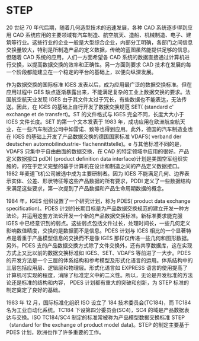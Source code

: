 # STEP

20 世纪 70 年代后期，随着几何造型技术的迅速发展，各种 CAD 系统逐步得到应用 CAD 系统应用的主要领域有汽车制造、航空航天、造船、机械制造、电子、建筑等行业。这些行业的企业一般是大型综合企业，内部分工明确，各部门之间信息交换量较大，特别是所制造产品的定义数据，传统的蓝图虽然能提供足够的信息。但随着 CAD 系统的应用，人们一方面希望各 CAD 系统的数据直接通过计算机进行交换，以提高数据交换的效率和正确性。另一方面则要求 CAD 技术在发展的每一个阶段都能建立在一个稳定的平台的基础上，以便向纵深发展。

作为数据交换的国际标准 IGES 发表以后，成为应用最广泛的数据交换标准。但在应用过程中 GES 缺点逐渐暴露出来，不能满足复杂的工业上数据交换的要求。法国航空航天业发现 IGES 由于其文件太过于冗长，有些数据也不能表达，无法传送。因此，在 IGES 的基础上自行开发了数据交换规范 SET( (standard c' exchange et de transfert)。ST 的文件格式与 IGES 完全不同，长度大大小于 IGES 文件长度。SET 的第一个文本发表于 1983 年，成功应用在欧洲航空航天业，在一些汽车制造公司中如雷诺、致等也得到应用。此外，德国的汽车制造业也在 IGES 的基础上开发了产品数据交换的德国国家标准 VDAFS( verband der deutschen automobilindustrie- flachennittstelle)。e 与其他标准不同的是， VDAFS 只集中于自由曲面的数据交换，在 CAD 的特定领域中应用的很好。产品定义数据接口 pdDI( (product definition data interface)计划是美国空军组织实施的，的在于定义完整的基于计算机在设计和制造之间的产品定义数据接口。1982 年麦道飞机公司被选中成为主要研制者。因为 IGES 不能满足几何、边界表示实体、公差、形状特征等这些产品数据的所有要求，PDDI 定义了一些数据结构来满足这些要求，第一次提到了产品数据和产品生命周期数据的概念。

1984 年，IGES 组织设置了一个研究计划，称为 PDES( product data exchange specification)。PDES 计划的长期目标是为产品数据交换规范的建立开发一种方法论，并运用这套方法论开发一个新的产品数据交换标准。新标准要求能克服 IGES 中已经意识到的弱点。这些弱点包括文件过长，处理时间长，一些几何定义影响数值精度，交换的是数据而不是信息。PDES 计划与 IGES 相比的一个显著特点是着重于产品模型信息的交换而不是像 IGES 那样仅传递一些几何和图形数据。另外，PDES 支的产品数据交换方式除了文件交换外，还有共享数据库，这在实现方式上又比以前的数据交换标准如 IGES、SET、VDAFS 等前进了一大步。PDES 的开发方法是一个三层的体系结构和参考模型及形式化语言的运用。体系结构中的三层包括应用层、逻辑层和物理层。形式化语言如 EXPRESS 语言的使用提高了计算机可实现的程度，消除了标准定义中的二义性。所以，无论是开发标准的方法论还是标准的结构和内容， PDES 计划都有重大的突破和创新，为 STEP 标准的制定奠定了良好的基础。

1983 年 12 月，国际标准化组织 ISO 设立了 184 技术委员会(TC184)，而 TC184 名为工业自动化系统。TC184 下设第四分委员会(SC4)，SC4 的域是产品数据表达与交换。ISO TC184/SC4 制定的标准常被称为产品模型数据交换标准 STEP（standard for the exchange of product model data)。STEP 的制定主要基于 PDES 计划，欧洲也作了许多重要的工作。
